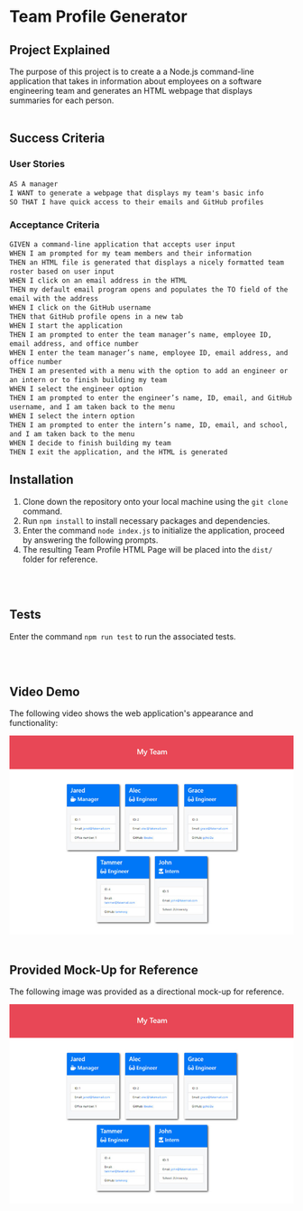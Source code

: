 # Team Profile Generator

## Project Explained
The purpose of this project is to create a a Node.js command-line application that takes in information about employees on a software engineering team and generates an HTML webpage that displays summaries for each person.
<br></br>
## Success Criteria

### User Stories
```
AS A manager
I WANT to generate a webpage that displays my team's basic info
SO THAT I have quick access to their emails and GitHub profiles

```
### Acceptance Criteria
```
GIVEN a command-line application that accepts user input
WHEN I am prompted for my team members and their information
THEN an HTML file is generated that displays a nicely formatted team roster based on user input
WHEN I click on an email address in the HTML
THEN my default email program opens and populates the TO field of the email with the address
WHEN I click on the GitHub username
THEN that GitHub profile opens in a new tab
WHEN I start the application
THEN I am prompted to enter the team manager’s name, employee ID, email address, and office number
WHEN I enter the team manager’s name, employee ID, email address, and office number
THEN I am presented with a menu with the option to add an engineer or an intern or to finish building my team
WHEN I select the engineer option
THEN I am prompted to enter the engineer’s name, ID, email, and GitHub username, and I am taken back to the menu
WHEN I select the intern option
THEN I am prompted to enter the intern’s name, ID, email, and school, and I am taken back to the menu
WHEN I decide to finish building my team
THEN I exit the application, and the HTML is generated

```

## Installation

1. Clone down the repository onto your local machine using the `git clone` command.
2. Run `npm install` to install necessary packages and dependencies.
3. Enter the command `node index.js` to initialize the application, proceed by answering the following prompts.
4. The resulting Team Profile HTML Page will be placed into the `dist/` folder for reference.

<br></br>

## Tests
Enter the command `npm run test` to run the associated tests.

<br></br>
## Video Demo

The following video shows the web application's appearance and functionality:

![This is a recording of the live webpage.](./images/mockup.png)
<br></br>

## Provided Mock-Up for Reference

The following image was provided as a directional mock-up for reference.

![This is a screenshot of the provided mock-up image for reference.](./images/mockup.png)
<br></br>

